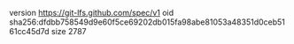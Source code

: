 version https://git-lfs.github.com/spec/v1
oid sha256:dfdbb758549d9e60f5ce69202db015fa98abe81053a48351d0ceb5161cc45d7d
size 2787

